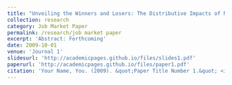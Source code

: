 ```yaml
---
title: "Unveiling the Winners and Losers: The Distributive Impacts of Net Metering Policies"
collection: research
category: Job Market Paper
permalink: /research/job market paper
excerpt: 'Abstract: Forthcoming'
date: 2009-10-01
venue: 'Journal 1'
slidesurl: 'http://academicpages.github.io/files/slides1.pdf'
paperurl: 'http://academicpages.github.io/files/paper1.pdf'
citation: 'Your Name, You. (2009). &quot;Paper Title Number 1.&quot; <i>Journal 1</i>. 1(1).'
---
```


